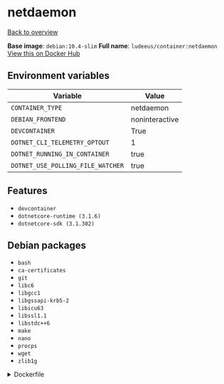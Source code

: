# netdaemon

[Back to overview](../index.md)

**Base image**: `debian:10.4-slim`
**Full name**: `ludeeus/container:netdaemon`
[View this on Docker Hub](https://hub.docker.com/r/ludeeus/container/tags?page=1&name=netdaemon)

## Environment variables

Variable | Value
-- | --
`CONTAINER_TYPE` | netdaemon
`DEBIAN_FRONTEND` | noninteractive
`DEVCONTAINER` | True
`DOTNET_CLI_TELEMETRY_OPTOUT` | 1
`DOTNET_RUNNING_IN_CONTAINER` | true
`DOTNET_USE_POLLING_FILE_WATCHER` | true

## Features

- `devcontainer`
- `dotnetcore-runtime (3.1.6)`
- `dotnetcore-sdk (3.1.302)`

## Debian packages

- `bash`
- `ca-certificates`
- `git`
- `libc6`
- `libgcc1`
- `libgssapi-krb5-2`
- `libicu63`
- `libssl1.1`
- `libstdc++6`
- `make`
- `nano`
- `procps`
- `wget`
- `zlib1g`

<details>
<summary>Dockerfile</summary>

```
FROM debian:10.4-slim

ENV DEBIAN_FRONTEND=noninteractive
ENV DOTNET_RUNNING_IN_CONTAINER=true
ENV DOTNET_USE_POLLING_FILE_WATCHER=true
ENV DOTNET_CLI_TELEMETRY_OPTOUT=1
ENV CONTAINER_TYPE=netdaemon
ENV DEVCONTAINER=True

COPY rootfs/dotnet-base /
COPY rootfs/common /
COPY --from=ludeeus/webhook /bin/binary /bin/webhook

RUN  \
    apt update \
    && apt install -y --no-install-recommends --allow-downgrades  \
        ca-certificates \
        nano \
        bash \
        wget \
        git \
        libc6 \
        libgcc1 \
        libgssapi-krb5-2 \
        libicu63 \
        libssl1.1 \
        libstdc++6 \
        zlib1g \
        procps \
        make \
    && chmod +x /usr/bin/container \
    && bash /build_scripts/install \
    && rm -R /build_scripts \
    && mkdir -p /dotnet \
    && tar zxf /tmp/runtime.tar.gz -C /dotnet \
    && tar zxf /tmp/sdk.tar.gz -C /dotnet \
    && ln -s /dotnet/dotnet /bin/dotnet \
    && dotnet --info \
    && rm -fr /var/lib/apt/lists/* \
    && rm -fr /tmp/* /var/{cache,log}/*



LABEL org.opencontainers.image.authors="Ludeeus <hi@ludeeus.dev>"
LABEL org.opencontainers.image.created="2020-07-16T21:09:13.480317"
LABEL org.opencontainers.image.description="None"
LABEL org.opencontainers.image.documentation="https://ludeeus.github.io/container/tags/netdaemon"
LABEL org.opencontainers.image.licenses="MIT"
LABEL org.opencontainers.image.revision="None"
LABEL org.opencontainers.image.source="https://github.com/ludeeus/container"
LABEL org.opencontainers.image.title="Netdaemon"
LABEL org.opencontainers.image.url="https://ludeeus.github.io/container/tags/netdaemon"
LABEL org.opencontainers.image.vendor="Ludeeus"
LABEL org.opencontainers.image.version="None"
```
</details>